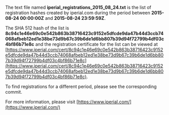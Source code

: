 The text file named **iperial_registrations_2015_08_24.txt** is the list of registration hashes created by iperial.com during the period between **2015-08-24 00:00:00Z** and **2015-08-24 23:59:59Z**.

The SHA 512 hash of the list is **8c94c1e46e69c0e542b863b38716423c9152e5dfcde9da47b44d3ccb74068afbeb12ed1e38be73d9b67c39b6de1d6bb807b39d94f72799b4df03c4bf86b71e8c** and the registration certificate for the list can be viewed at [https://www.iperial.com/cert/8c94c1e46e69c0e542b863b38716423c9152e5dfcde9da47b44d3ccb74068afbeb12ed1e38be73d9b67c39b6de1d6bb807b39d94f72799b4df03c4bf86b71e8c](https://www.iperial.com/cert/8c94c1e46e69c0e542b863b38716423c9152e5dfcde9da47b44d3ccb74068afbeb12ed1e38be73d9b67c39b6de1d6bb807b39d94f72799b4df03c4bf86b71e8c).

To find registrations for a different period, please see the corresponding commit.

For more information, please visit [https://www.iperial.com/](https://www.iperial.com/)
